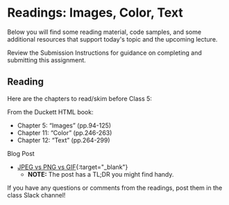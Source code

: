 # Readings: Images, Color, Text

Below you will find some reading material, code samples, and some additional resources that support today's topic and the upcoming lecture.

Review the Submission Instructions for guidance on completing and submitting this assignment.

## Reading

Here are the chapters to read/skim before Class 5:

From the Duckett HTML book:

- Chapter 5: “Images” (pp.94-125)
- Chapter 11: “Color” (pp.246-263)
- Chapter 12: “Text” (pp.264-299)

Blog Post

- [JPEG vs PNG vs GIF](https://blog.imagekit.io/jpeg-vs-png-vs-gif-which-image-format-to-use-and-when-c8913ae3e01d){:target="_blank"}
  - **NOTE:** The post has a TL;DR you might find handy.

If you have any questions or comments  from the readings, post them in the class Slack channel!

<!-- 
## Additional Resources

### Videos

### Bookmark/Skim
 -->

